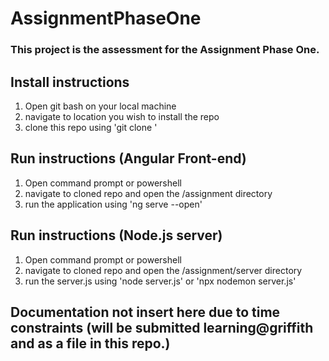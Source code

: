 # AssignmentPhaseOne
### This project is the assessment for the Assignment Phase One.

## Install instructions
1. Open git bash on your local machine
2. navigate to location you wish to install the repo
3. clone this repo using 'git clone <url>'
  
## Run instructions (Angular Front-end)
1. Open command prompt or powershell
2. navigate to cloned repo and open the /assignment directory
3. run the application using 'ng serve --open'

## Run instructions (Node.js server)
1. Open command prompt or powershell
2. navigate to cloned repo and open the /assignment/server directory
3. run the server.js using 'node server.js' or 'npx nodemon server.js'

## Documentation not insert here due to time constraints (will be submitted learning@griffith and as a file in this repo.)
